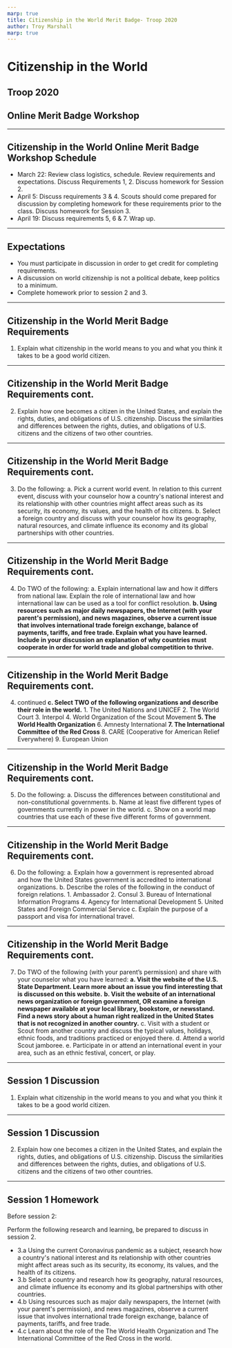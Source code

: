 ```yaml
---
marp: true
title: Citizenship in the World Merit Badge- Troop 2020
author: Troy Marshall
marp: true 
---
```

<!-- 
theme: default 
class:
- invert
inlineSVG: true
-->

<!-- footer: Citizenship in the World Merit Badge- Troop 2020 -->

# Citizenship in the World
## Troop 2020
## Online Merit Badge Workshop


---
<!-- paginate: true -->

## Citizenship in the World Online Merit Badge Workshop Schedule

- March 22: Review class logistics, schedule. Review requirements and expectations. Discuss Requirements 1, 2. Discuss homework for Session 2.
- April 5:  Discuss requirements 3 & 4. Scouts should come prepared for discussion by completing homework for these requirements prior to the class. Discuss homework for Session 3.
- April 19: Discuss requirements 5, 6 & 7. Wrap up.

---

## Expectations

- You must participate in discussion in order to get credit for completing requirements.
- A discussion on world citizenship is not a political debate, keep politics to a minimum.
- Complete homework prior to session 2 and 3. 

---

## Citizenship in the World Merit Badge Requirements

1. Explain what citizenship in the world means to you and what you think it takes to be a
good world citizen.

---

## Citizenship in the World Merit Badge Requirements cont.

2. Explain how one becomes a citizen in the United States, and explain the rights, duties,
and obligations of U.S. citizenship. Discuss the similarities and differences between the rights, duties, and obligations of U.S. citizens and the citizens of two other countries.

---

## Citizenship in the World Merit Badge Requirements cont.

3. Do the following:
    a. Pick a current world event. In relation to this current event, discuss with your counselor how a country's national interest and its relationship with other countries might affect areas such as its security, its economy, its values, and the health of its citizens.
    b. Select a foreign country and discuss with your counselor how its geography, natural resources, and climate influence its economy and its global partnerships with other countries.

---

## Citizenship in the World Merit Badge Requirements cont.

4. Do TWO of the following:
    a. Explain international law and how it differs from national law. Explain the role of international law and how international law can be used as a tool for conflict resolution.
    **b. Using resources such as major daily newspapers, the Internet (with your parent's permission), and news magazines, observe a current issue that involves international trade foreign exchange, balance of payments, tariffs, and free trade. Explain what you have learned. Include in your discussion an explanation of why countries must cooperate in order for world trade and global competition to thrive.**
    
---

## Citizenship in the World Merit Badge Requirements cont.

4. continued
    **c. Select TWO of the following organizations and describe their role in the world.**
        1. The United Nations and UNICEF
        2. The World Court
        3. Interpol
        4. World Organization of the Scout Movement
        **5. The World Health Organization**
        6. Amnesty International
        **7. The International Committee of the Red Cross**
        8. CARE (Cooperative for American Relief Everywhere)
        9. European Union

---

## Citizenship in the World Merit Badge Requirements cont.

5. Do the following:
    a. Discuss the differences between constitutional and non-constitutional governments.
    b. Name at least five different types of governments currently in power in the world.
    c. Show on a world map countries that use each of these five different forms of government.

---

## Citizenship in the World Merit Badge Requirements cont.

6. Do the following:
    a. Explain how a government is represented abroad and how the United States government is accredited to international organizations.
    b. Describe the roles of the following in the conduct of foreign relations.
        1. Ambassador
        2. Consul
        3. Bureau of International Information Programs
        4. Agency for International Development
        5. United States and Foreign Commercial Service
    c. Explain the purpose of a passport and visa for international travel.

---

## Citizenship in the World Merit Badge Requirements cont.

7. Do TWO of the following (with your parent’s permission) and share with your counselor what you have learned:
    **a. Visit the website of the U.S. State Department. Learn more about an issue you find interesting that is discussed on this website.**
    **b. Visit the website of an international news organization or foreign government, OR examine a foreign newspaper available at your local library, bookstore, or newsstand. Find a news story about a human right realized in the United States that is not recognized in another country.**
    c. Visit with a student or Scout from another country and discuss the typical values, holidays, ethnic foods, and traditions practiced or enjoyed there.
    d. Attend a world Scout jamboree.
    e. Participate in or attend an international event in your  area, such as an ethnic festival, concert, or play.

---

## Session 1 Discussion

1. Explain what citizenship in the world means to you and what you think it takes to be a
good world citizen.

---

## Session 1 Discussion

2. Explain how one becomes a citizen in the United States, and explain the rights, duties,
and obligations of U.S. citizenship. Discuss the similarities and differences between the
rights, duties, and obligations of U.S. citizens and the citizens of two other countries.

---

## Session 1 Homework

Before session 2:

Perform the following research and learning, be prepared to discuss in session 2.
 - 3.a Using the current Coronavirus pandemic as a subject, research how a country's national interest and its relationship with other countries might affect areas such as its security, its economy, its values, and the health of its citizens.
 - 3.b Select a country and research how its geography, natural resources, and climate influence its economy and its global partnerships with other countries.
 - 4.b Using resources such as major daily newspapers, the Internet (with your parent's permission), and news magazines, observe a current issue that involves international trade foreign exchange, balance of payments, tariffs, and free trade.
 - 4.c  Learn about the role of the The World Health Organization and The International Committee of the Red Cross in the world. 

